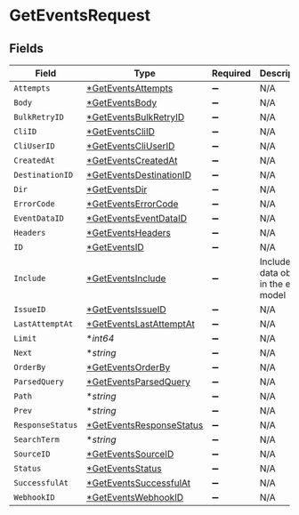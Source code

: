 # GetEventsRequest


## Fields

| Field                                                                          | Type                                                                           | Required                                                                       | Description                                                                    |
| ------------------------------------------------------------------------------ | ------------------------------------------------------------------------------ | ------------------------------------------------------------------------------ | ------------------------------------------------------------------------------ |
| `Attempts`                                                                     | [*GetEventsAttempts](../../models/operations/geteventsattempts.md)             | :heavy_minus_sign:                                                             | N/A                                                                            |
| `Body`                                                                         | [*GetEventsBody](../../models/operations/geteventsbody.md)                     | :heavy_minus_sign:                                                             | N/A                                                                            |
| `BulkRetryID`                                                                  | [*GetEventsBulkRetryID](../../models/operations/geteventsbulkretryid.md)       | :heavy_minus_sign:                                                             | N/A                                                                            |
| `CliID`                                                                        | [*GetEventsCliID](../../models/operations/geteventscliid.md)                   | :heavy_minus_sign:                                                             | N/A                                                                            |
| `CliUserID`                                                                    | [*GetEventsCliUserID](../../models/operations/geteventscliuserid.md)           | :heavy_minus_sign:                                                             | N/A                                                                            |
| `CreatedAt`                                                                    | [*GetEventsCreatedAt](../../models/operations/geteventscreatedat.md)           | :heavy_minus_sign:                                                             | N/A                                                                            |
| `DestinationID`                                                                | [*GetEventsDestinationID](../../models/operations/geteventsdestinationid.md)   | :heavy_minus_sign:                                                             | N/A                                                                            |
| `Dir`                                                                          | [*GetEventsDir](../../models/operations/geteventsdir.md)                       | :heavy_minus_sign:                                                             | N/A                                                                            |
| `ErrorCode`                                                                    | [*GetEventsErrorCode](../../models/operations/geteventserrorcode.md)           | :heavy_minus_sign:                                                             | N/A                                                                            |
| `EventDataID`                                                                  | [*GetEventsEventDataID](../../models/operations/geteventseventdataid.md)       | :heavy_minus_sign:                                                             | N/A                                                                            |
| `Headers`                                                                      | [*GetEventsHeaders](../../models/operations/geteventsheaders.md)               | :heavy_minus_sign:                                                             | N/A                                                                            |
| `ID`                                                                           | [*GetEventsID](../../models/operations/geteventsid.md)                         | :heavy_minus_sign:                                                             | N/A                                                                            |
| `Include`                                                                      | [*GetEventsInclude](../../models/operations/geteventsinclude.md)               | :heavy_minus_sign:                                                             | Include the data object in the event model                                     |
| `IssueID`                                                                      | [*GetEventsIssueID](../../models/operations/geteventsissueid.md)               | :heavy_minus_sign:                                                             | N/A                                                                            |
| `LastAttemptAt`                                                                | [*GetEventsLastAttemptAt](../../models/operations/geteventslastattemptat.md)   | :heavy_minus_sign:                                                             | N/A                                                                            |
| `Limit`                                                                        | **int64*                                                                       | :heavy_minus_sign:                                                             | N/A                                                                            |
| `Next`                                                                         | **string*                                                                      | :heavy_minus_sign:                                                             | N/A                                                                            |
| `OrderBy`                                                                      | [*GetEventsOrderBy](../../models/operations/geteventsorderby.md)               | :heavy_minus_sign:                                                             | N/A                                                                            |
| `ParsedQuery`                                                                  | [*GetEventsParsedQuery](../../models/operations/geteventsparsedquery.md)       | :heavy_minus_sign:                                                             | N/A                                                                            |
| `Path`                                                                         | **string*                                                                      | :heavy_minus_sign:                                                             | N/A                                                                            |
| `Prev`                                                                         | **string*                                                                      | :heavy_minus_sign:                                                             | N/A                                                                            |
| `ResponseStatus`                                                               | [*GetEventsResponseStatus](../../models/operations/geteventsresponsestatus.md) | :heavy_minus_sign:                                                             | N/A                                                                            |
| `SearchTerm`                                                                   | **string*                                                                      | :heavy_minus_sign:                                                             | N/A                                                                            |
| `SourceID`                                                                     | [*GetEventsSourceID](../../models/operations/geteventssourceid.md)             | :heavy_minus_sign:                                                             | N/A                                                                            |
| `Status`                                                                       | [*GetEventsStatus](../../models/operations/geteventsstatus.md)                 | :heavy_minus_sign:                                                             | N/A                                                                            |
| `SuccessfulAt`                                                                 | [*GetEventsSuccessfulAt](../../models/operations/geteventssuccessfulat.md)     | :heavy_minus_sign:                                                             | N/A                                                                            |
| `WebhookID`                                                                    | [*GetEventsWebhookID](../../models/operations/geteventswebhookid.md)           | :heavy_minus_sign:                                                             | N/A                                                                            |